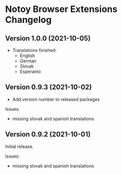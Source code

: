 # Notoy Browser Extensions Changelog

## Version 1.0.0 (2021-10-05)

- Translations finished:
  - English
  - German
  - Slovak
  - Esperanto

## Version 0.9.3 (2021-10-02)

- Add version number to released packages

Issues:

- missing slovak and spanish translations

## Version 0.9.2 (2021-10-01)

Initial release.

Issues:

- missing slovak and spanish translations
